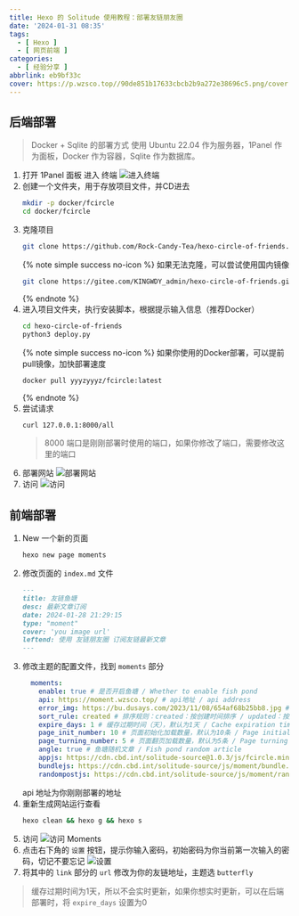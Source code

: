 ```yaml
---
title: Hexo 的 Solitude 使用教程：部署友链朋友圈
date: '2024-01-31 08:35'
tags:
  - [ Hexo ]
  - [ 网页前端 ]
categories:
  - [ 经验分享 ]
abbrlink: eb9bf33c
cover: https://p.wzsco.top//90de851b17633cbcb2b9a272e38696c5.png/cover
---
```


## 后端部署
> Docker + Sqlite 的部署方式
> 使用 Ubuntu 22.04 作为服务器，1Panel 作为面板，Docker 作为容器，Sqlite 作为数据库。

1. 打开 1Panel 面板 进入 终端
    ![进入终端](https://p.wzsco.top//6da1fd51bfe90e8eb3b3b6271ece2fe8.gif/blogimg.gif)
2. 创建一个文件夹，用于存放项目文件，并CD进去
    ```bash
    mkdir -p docker/fcircle
    cd docker/fcircle
    ```
3. 克隆项目
    ```bash
    git clone https://github.com/Rock-Candy-Tea/hexo-circle-of-friends.git
    ```
    {% note simple success no-icon %}
    如果无法克隆，可以尝试使用国内镜像
    ```bash
    git clone https://gitee.com/KINGWDY_admin/hexo-circle-of-friends.git
    ```
    {% endnote %}
4. 进入项目文件夹，执行安装脚本，根据提示输入信息（推荐Docker）
    ```bash
    cd hexo-circle-of-friends
    python3 deploy.py
    ```
    {% note simple success no-icon %}
    如果你使用的Docker部署，可以提前pull镜像，加快部署速度
    ```bash
   docker pull yyyzyyyz/fcircle:latest
    ```
    {% endnote %}
5. 尝试请求
    ```bash
    curl 127.0.0.1:8000/all
    ```
   > 8000 端口是刚刚部署时使用的端口，如果你修改了端口，需要修改这里的端口
6. 部署网站
    ![部署网站](https://p.wzsco.top//cb6965c3da6324350741cf1f2a133f89.png/blogimg)
7. 访问
    ![访问](https://p.wzsco.top//269336c5efde981fc3f7f2d4f0da2eff.png/blogimg)

## 前端部署

1. New 一个新的页面
    ```bash
    hexo new page moments
    ```
2. 修改页面的 `index.md` 文件
    ```markdown
    ---
    title: 友链鱼塘
    desc: 最新文章订阅
    date: 2024-01-28 21:29:15
    type: "moment"
    cover: 'you image url'
    leftend: 使用 友链朋友圈 订阅友链最新文章
    ---
    ```
3. 修改主题的配置文件，找到 `moments` 部分
    ```yaml
      moments:
        enable: true # 是否开启鱼塘 / Whether to enable fish pond
        api: https://moment.wzsco.top/ # api地址 / api address
        error_img: https://bu.dusays.com/2023/11/08/654af68b25bb8.jpg # 加载失败显示图片 / Loading failed display image
        sort_rule: created # 排序规则：created：按创建时间排序 / updated：按更新时间排序 : Sort rule: created: Sort by creation time / updated: Sort by update time
        expire_days: 1 # 缓存过期时间（天），默认为1天 / Cache expiration time (days), default is 1 day
        page_init_number: 10 # 页面初始化加载数量，默认为10条 / Page initialization loading quantity, default is 10
        page_turning_number: 5 # 页面翻页加载数量，默认为5条 / Page turning loading quantity, default is 5
        angle: true # 鱼塘随机文章 / Fish pond random article
        appjs: https://cdn.cbd.int/solitude-source@1.0.3/js/fcircle.min.js # 鱼塘js / Fish pond js
        bundlejs: https://cdn.cbd.int/solitude-source/js/moment/bundle.min.js # 鱼塘js / Fish pond js
        randompostjs: https://cdn.cbd.int/solitude-source/js/moment/random_post.min.js # 鱼塘js / Fish pond js
    ```
   api 地址为你刚刚部署的地址
4. 重新生成网站运行查看
    ```bash
    hexo clean && hexo g && hexo s
    ```
5. 访问
    ![访问 Moments ](https://p.wzsco.top//34400cb55cb61aa8bc273c9d4ce582f5.png/blogimg)
6. 点击右下角的 `设置` 按钮，提示你输入密码，初始密码为你当前第一次输入的密码，切记不要忘记
    ![设置](https://p.wzsco.top//9e93f3547318e3fe01716a641c05cc99.png/blogimg)
7. 将其中的 `link` 部分的 `url` 修改为你的友链地址，主题选 `butterfly`

> 缓存过期时间为1天，所以不会实时更新，如果你想实时更新，可以在后端部署时，将 `expire_days` 设置为0